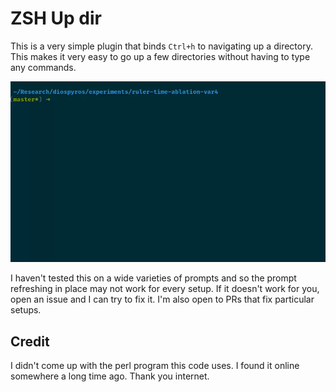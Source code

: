 # ZSH Up dir

This is a very simple plugin that binds `Ctrl+h` to navigating up a directory. This makes it very easy
to go up a few directories without having to type any commands.

![Demo Gif](./demo.gif)

I haven't tested this on a wide varieties of prompts and so the prompt refreshing in place may not work
for every setup. If it doesn't work for you, open an issue and I can try to fix it. I'm also open to PRs
that fix particular setups.

## Credit

I didn't come up with the perl program this code uses. I found it online somewhere a long time ago.
Thank you internet.
